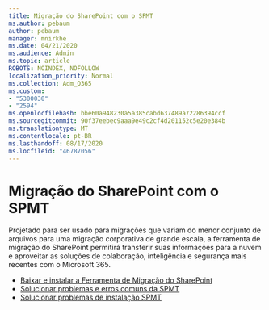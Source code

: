```yaml
---
title: Migração do SharePoint com o SPMT
ms.author: pebaum
author: pebaum
manager: mnirkhe
ms.date: 04/21/2020
ms.audience: Admin
ms.topic: article
ROBOTS: NOINDEX, NOFOLLOW
localization_priority: Normal
ms.collection: Adm_O365
ms.custom:
- "5300030"
- "2594"
ms.openlocfilehash: bbe60a948230a5a385cabd637489a72286394ccf
ms.sourcegitcommit: 90f37eebec9aaa9e49c2cf4d201152c5e20e384b
ms.translationtype: MT
ms.contentlocale: pt-BR
ms.lasthandoff: 08/17/2020
ms.locfileid: "46787056"
---
```

# <a name="sharepoint-migration-with-spmt"></a>Migração do SharePoint com o SPMT

Projetado para ser usado para migrações que variam do menor conjunto de arquivos para uma migração corporativa de grande escala, a ferramenta de migração do SharePoint permitirá transferir suas informações para a nuvem e aproveitar as soluções de colaboração, inteligência e segurança mais recentes com o Microsoft 365.

- [Baixar e instalar a Ferramenta de Migração do SharePoint](https://docs.microsoft.com/sharepointmigration/introducing-the-sharepoint-migration-tool)
- [Solucionar problemas e erros comuns da SPMT](https://docs.microsoft.com/sharepointmigration/troubleshooting-common-spmt-issues)
- [Solucionar problemas de instalação SPMT](https://docs.microsoft.com/sharepointmigration/spmt-install-issues#troubleshooting-spmt-installation-issues)
